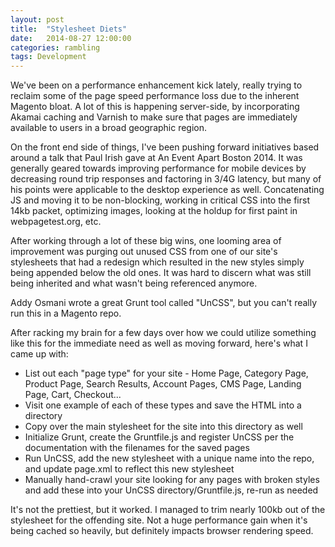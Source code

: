 ```yaml
---
layout: post
title:  "Stylesheet Diets"
date:   2014-08-27 12:00:00
categories: rambling
tags: Development
---
```

We've been on a performance enhancement kick lately, really trying to reclaim some of the page speed performance loss due to the inherent Magento bloat. A lot of this is happening server-side, by incorporating Akamai caching and Varnish to make sure that pages are immediately available to users in a broad geographic region.

On the front end side of things, I've been pushing forward initiatives based around a talk that Paul Irish gave at An Event Apart Boston 2014\. It was generally geared towards improving performance for mobile devices by decreasing round trip responses and factoring in 3/4G latency, but many of his points were applicable to the desktop experience as well. Concatenating JS and moving it to be non-blocking, working in critical CSS into the first 14kb packet, optimizing images, looking at the holdup for first paint in webpagetest.org, etc.

<!--break-->

After working through a lot of these big wins, one looming area of improvement was purging out unused CSS from one of our site's stylesheets that had a redesign which resulted in the new styles simply being appended below the old ones. It was hard to discern what was still being inherited and what wasn't being referenced anymore.

Addy Osmani wrote a great Grunt tool called "UnCSS", but you can't really run this in a Magento repo.

After racking my brain for a few days over how we could utilize something like this for the immediate need as well as moving forward, here's what I came up with:

*   List out each "page type" for your site - Home Page, Category Page, Product Page, Search Results, Account Pages, CMS Page, Landing Page, Cart, Checkout...
*   Visit one example of each of these types and save the HTML into a directory
*   Copy over the main stylesheet for the site into this directory as well
*   Initialize Grunt, create the Gruntfile.js and register UnCSS per the documentation with the filenames for the saved pages
*   Run UnCSS, add the new stylesheet with a unique name into the repo, and update page.xml to reflect this new stylesheet
*   Manually hand-crawl your site looking for any pages with broken styles and add these into your UnCSS directory/Gruntfile.js, re-run as needed

It's not the prettiest, but it worked. I managed to trim nearly 100kb out of the stylesheet for the offending site. Not a huge performance gain when it's being cached so heavily, but definitely impacts browser rendering speed.